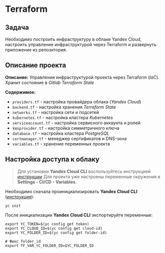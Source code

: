# Terraform

## Задача

Необходимо построить инфраструктуру в облаке Yandex Cloud, настроить управление инфраструктурой через Terraform и развернуть приложение из репозитория.

## Описание проекта

**Описание:** Управление инфраструктурой проекта через Terraform (*IaC*). Хранит состояние в *Gitlab Terraform State*

**Содержимое:**
  * `providers.tf` - настройка провайдера облака (*Yandex Cloud*)
  * `backend.tf` - настройка хранения *Terraform State*
  * `networks.tf` - настройка сети и подсетей
  * `kubernetes.tf` - настройка кластера *Kubernetes*
  * `serviceaccount.tf` - настройка сервисного аккаунта и ролей
  * `kmsprovider.tf` - настройка симметричного ключа
  * `database.tf` - настройка кластера *PostgreSQL*
  * `certmanager.tf` - менеджер сертификатов и DNS-зона
  * `variables.tf` - хранение переменных проекта

## Настройка доступа к облаку

> Для установки **Yandex Cloud CLI** воспользуйтесь инструкцией [инструкции](https://cloud.yandex.ru/docs/cli/quickstart#install)
> Для проекта уже настроены переменные окружения в **Settings - CI/CD - Variables**.

Необходимо сначала проинициализировать **Yandex Cloud CLI** ([инструкция](https://cloud.yandex.ru/docs/cli/quickstart#initialize)):
```
yc init
```

После инициализации **Yandex Cloud CLI** экспортируйте переменные:
```
export YC_TOKEN=$(yc config get token)
export YC_CLOUD_ID=$(yc config get cloud-id)
export YC_FOLDER_ID=$(yc config get folder-id)

# Фикс folder_id
export TF_VAR_YC_FOLDER_ID=$YC_FOLDER_ID
```
